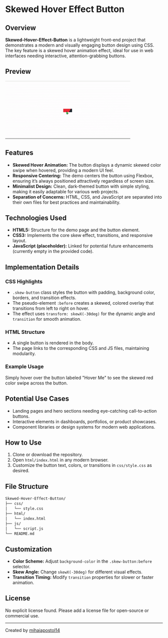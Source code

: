 # Skewed Hover Effect Button

## Overview

**Skewed-Hover-Effect-Button** is a lightweight front-end project that demonstrates a modern and visually engaging button design using CSS. The key feature is a skewed hover animation effect, ideal for use in web interfaces needing interactive, attention-grabbing buttons.

## Preview

![Skewed Hover Effect Button Preview](https://github.com/mihaiapostol14/Skewed-Hover-Effect-Button/blob/3fbc1a53b2e44f9ca593a3168e78899442721a32/assets/preview.gif)

## Features

- **Skewed Hover Animation:** The button displays a dynamic skewed color swipe when hovered, providing a modern UI feel.
- **Responsive Centering:** The demo centers the button using Flexbox, ensuring it’s always positioned attractively regardless of screen size.
- **Minimalist Design:** Clean, dark-themed button with simple styling, making it easily adaptable for various web projects.
- **Separation of Concerns:** HTML, CSS, and JavaScript are separated into their own files for best practices and maintainability.

## Technologies Used

- **HTML5:** Structure for the demo page and the button element.
- **CSS3:** Implements the core skew effect, transitions, and responsive layout.
- **JavaScript (placeholder):** Linked for potential future enhancements (currently empty in the provided code).

## Implementation Details

### CSS Highlights
- `.skew-button` class styles the button with padding, background color, borders, and transition effects.
- The pseudo-element `:before` creates a skewed, colored overlay that transitions from left to right on hover.
- The effect uses `transform: skewX(-30deg)` for the dynamic angle and `transition` for smooth animation.

### HTML Structure
- A single button is rendered in the body.
- The page links to the corresponding CSS and JS files, maintaining modularity.

### Example Usage
Simply hover over the button labeled "Hover Me" to see the skewed red color swipe across the button.

## Potential Use Cases

- Landing pages and hero sections needing eye-catching call-to-action buttons.
- Interactive elements in dashboards, portfolios, or product showcases.
- Component libraries or design systems for modern web applications.

## How to Use

1. Clone or download the repository.
2. Open `html/index.html` in any modern browser.
3. Customize the button text, colors, or transitions in `css/style.css` as desired.

## File Structure

```
Skewed-Hover-Effect-Button/
├── css/
│   └── style.css
├── html/
│   └── index.html
├── js/
│   └── script.js
└── README.md
```

## Customization

- **Color Scheme:** Adjust `background-color` in the `.skew-button:before` selector.
- **Skew Angle:** Change `skewX(-30deg)` for different visual effects.
- **Transition Timing:** Modify `transition` properties for slower or faster animation.

## License

No explicit license found. Please add a license file for open-source or commercial use.

---

Created by [mihaiapostol14](https://github.com/mihaiapostol14)